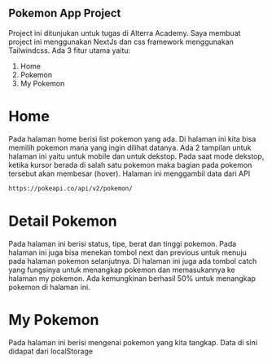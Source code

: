 ## Pokemon App Project
Project ini ditunjukan untuk tugas di Alterra Academy. Saya membuat project ini menggunakan NextJs dan css framework menggunakan Tailwindcss.
Ada 3 fitur utama yaitu:
1. Home
2. Pokemon
3. My Pokemon

# Home
Pada halaman home berisi list pokemon yang ada. Di halaman ini kita bisa memilih pokemon mana yang ingin dilihat datanya. Ada 2 tampilan untuk halaman ini yaitu untuk mobile dan untuk dekstop. Pada saat mode dekstop, ketika kursor berada di salah satu pokemon maka bagian pada pokemon tersebut akan membesar (hover).
Halaman ini menggambil data dari API
```bash
https://pokeapi.co/api/v2/pokemon/
```

# Detail Pokemon
Pada halaman ini berisi status, tipe, berat dan tinggi pokemon. Pada halaman ini juga bisa menekan tombol next dan previous untuk menuju pada halaman pokemon selanjutnya. Di halaman ini juga ada tombol catch yang fungsinya untuk menangkap pokemon dan memasukannya ke halaman my pokemon. Ada kemungkinan berhasil 50% untuk menangkap pokemon di halaman ini.

# My Pokemon
Pada halaman ini berisi mengenai pokemon yang kita tangkap. Data di sini didapat dari localStorage
